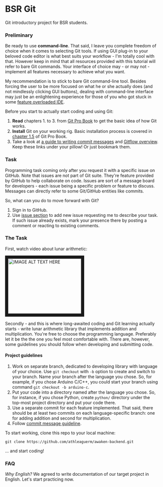 # BSR Git
Git introductory project for BSR students.

### Preliminary
Be ready to use **command-line**. That said, I leave you complete freedom of
choice when it comes to selecting Git tools. If using GUI plug-in to your
beloved code editor is what best suits your workflow - I'm totally cool with
that. However keep in mind that all resources provided with this tutorial will
refer to bare Git commands. Your interface of choice may - or may not -
implement all features necessary to achieve what you want.

My recommendation is to stick to bare Git command-line tool. Besides forcing the
user to be more focused on what he or she actually does (and not mindlessly
clicking GUI buttons), dealing with command-line interface may just be an
enlightening experience for those of you who got stuck in some [feature overloaded IDE](https://visualstudio.microsoft.com/).

Before you start to actually start coding and using Git:
1. **Read** chapters 1. to 3. from [Git Pro Book](https://git-scm.com/book/en/v2) to get the basic idea of how Git works.
2. **Install** Git on your working rig. Basic installation process is covered in [chapter 1.5](https://git-scm.com/book/en/v2/Getting-Started-Installing-Git) of Git Pro Book.
3. Take a look at [a guide to writing commit messages](https://chris.beams.io/posts/git-commit/) and [Gitflow overview](https://www.atlassian.com/git/tutorials/comparing-workflows/gitflow-workflow). Keep these links under your pillow! Or just bookmark them.

### Task
Programming task coming only after you request it with a specific issue on
GitHub. Note that issues are not part of Git suite. They're feature provided by
GitHub to help collaborate on code. Issues are sort of a message board for
developers - each issue being a specific problem or feature to discuss.
Messages can directly refer to some Git/GitHub entities like commits.

So, what can you do to move forward with Git?

1. Sign in to GitHub.
2. Use [issue section](https://github.com/fkrynitzky/bsr-git/issues) to add new issue requesting me to describe your task. If such issue already exists, mark your presence there by posting a comment or reacting to existing comments.


### The Task

First, watch video about lunar arithmetic:

<a href="http://www.youtube.com/watch?feature=player_embedded&v=cZkGeR9CWbk
" target="_blank"><img src="http://img.youtube.com/vi/cZkGeR9CWbk/0.jpg" 
alt="IMAGE ALT TEXT HERE" width="240" height="180" border="10" /></a>

Secondly - and this is where long-awaited coding and Git learning actually starts - write lunar arithmetic library that implements addition and multiplication. You're free to choose the programming language. Preferably let it be the the one you feel most comfortable with. There are, however, some guidelines you should follow when developing and submitting code.

#### Project guidelines

1. Work on separate branch, dedicated to developing library with language of your choice. Use `git checkout` with `-b` option to create and switch to your branch. Name your branch after the language you chose. So, for example, if you chose Arduino C/C++, you could start your branch using command `git checkout -b arduino-c`.
2. Put your code into a directory named after the language you chose. So, for instance, if you chose Python, create `python/` directory under the top-most project directory and put your code there.
3. Use a separate commit for each feature implemented. That said, there should be at least two commits on each language-specific branch: one for adding addition and second for multiplication.
4. Follow [commit message guideline](https://chris.beams.io/posts/git-commit/). 

To start working, clone this repo to your local machine:

`git clone https://github.com/athleaguerm/awaken-backend.git`

... and start coding!

### FAQ
*Why English?*
We agreed to write documentation of our target project in English. Let's start practicing now.

